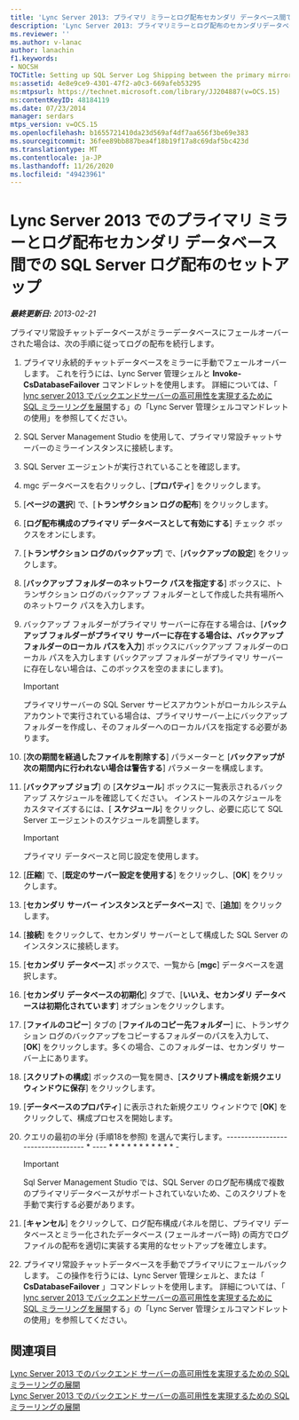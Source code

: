 ```yaml
---
title: 'Lync Server 2013: プライマリ ミラーとログ配布セカンダリ データベース間での SQL Server ログ配布のセットアップ'
description: 'Lync Server 2013: プライマリミラーとログ配布のセカンダリデータベースとの間で SQL Server のログの配布をセットアップします。'
ms.reviewer: ''
ms.author: v-lanac
author: lanachin
f1.keywords:
- NOCSH
TOCTitle: Setting up SQL Server Log Shipping between the primary mirror and the Log Shipping secondary database
ms:assetid: 4e8e9ce9-4301-47f2-a0c3-669afeb53295
ms:mtpsurl: https://technet.microsoft.com/library/JJ204887(v=OCS.15)
ms:contentKeyID: 48184119
ms.date: 07/23/2014
manager: serdars
mtps_version: v=OCS.15
ms.openlocfilehash: b1655721410da23d569af4df7aa656f3be69e383
ms.sourcegitcommit: 36fee89bb887bea4f18b19f17a8c69daf5bc423d
ms.translationtype: MT
ms.contentlocale: ja-JP
ms.lasthandoff: 11/26/2020
ms.locfileid: "49423961"
---
```

# <a name="setting-up-sql-server-log-shipping-between-the-primary-mirror-and-the-log-shipping-secondary-database-in-lync-server-2013"></a>Lync Server 2013 でのプライマリ ミラーとログ配布セカンダリ データベース間での SQL Server ログ配布のセットアップ

<div data-xmlns="http://www.w3.org/1999/xhtml">

<div class="topic" data-xmlns="http://www.w3.org/1999/xhtml" data-msxsl="urn:schemas-microsoft-com:xslt" data-cs="https://msdn.microsoft.com/">

<div data-asp="https://msdn2.microsoft.com/asp">



</div>

<div id="mainSection">

<div id="mainBody">

<span> </span>

_**最終更新日:** 2013-02-21_

プライマリ常設チャットデータベースがミラーデータベースにフェールオーバーされた場合は、次の手順に従ってログの配布を続行します。

1.  プライマリ永続的チャットデータベースをミラーに手動でフェールオーバーします。 これを行うには、Lync Server 管理シェルと **Invoke-CsDatabaseFailover** コマンドレットを使用します。 詳細については、「 [lync server 2013 でバックエンドサーバーの高可用性を実現するために SQL ミラーリングを展開](lync-server-2013-deploying-sql-mirroring-for-back-end-server-high-availability.md)する」の「Lync Server 管理シェルコマンドレットの使用」を参照してください。

2.  SQL Server Management Studio を使用して、プライマリ常設チャットサーバーのミラーインスタンスに接続します。

3.  SQL Server エージェントが実行されていることを確認します。

4.  mgc データベースを右クリックし、[**プロパティ**] をクリックします。

5.  [**ページの選択**] で、[**トランザクション ログの配布**] をクリックします。

6.  [**ログ配布構成のプライマリ データベースとして有効にする**] チェック ボックスをオンにします。

7.  [**トランザクション ログのバックアップ**] で、[**バックアップの設定**] をクリックします。

8.  [**バックアップ フォルダーのネットワーク パスを指定する**] ボックスに、トランザクション ログのバックアップ フォルダーとして作成した共有場所へのネットワーク パスを入力します。

9.  バックアップ フォルダーがプライマリ サーバーに存在する場合は、[**バックアップ フォルダーがプライマリ サーバーに存在する場合は、バックアップ フォルダーのローカル パスを入力**] ボックスにバックアップ フォルダーのローカル パスを入力します (バックアップ フォルダーがプライマリ サーバーに存在しない場合は、このボックスを空のままにします)。
    
    <div>
    

    > [!IMPORTANT]  
    > プライマリサーバーの SQL Server サービスアカウントがローカルシステムアカウントで実行されている場合は、プライマリサーバー上にバックアップフォルダーを作成し、そのフォルダーへのローカルパスを指定する必要があります。

    
    </div>

10. [**次の期間を経過したファイルを削除する**] パラメーターと [**バックアップが次の期間内に行われない場合は警告する**] パラメーターを構成します。

11. [**バックアップ ジョブ**] の [**スケジュール**] ボックスに一覧表示されるバックアップ スケジュールを確認してください。 インストールのスケジュールをカスタマイズするには、[ **スケジュール**] をクリックし、必要に応じて SQL Server エージェントのスケジュールを調整します。
    
    <div>
    

    > [!IMPORTANT]  
    > プライマリ データベースと同じ設定を使用します。

    
    </div>

12. [**圧縮**] で、[**既定のサーバー設定を使用する**] をクリックし、[**OK**] をクリックします。

13. [**セカンダリ サーバー インスタンスとデータベース**] で、[**追加**] をクリックします。

14. [**接続**] をクリックして、セカンダリ サーバーとして構成した SQL Server のインスタンスに接続します。

15. [**セカンダリ データベース**] ボックスで、一覧から [**mgc**] データベースを選択します。

16. [**セカンダリ データベースの初期化**] タブで、[**いいえ、セカンダリ データベースは初期化されています**] オプションをクリックします。

17. [**ファイルのコピー**] タブの [**ファイルのコピー先フォルダー**] に、トランザクション ログのバックアップをコピーするフォルダーのパスを入力して、[**OK**] をクリックします。多くの場合、このフォルダーは、セカンダリ サーバー上にあります。

18. [**スクリプトの構成**] ボックスの一覧を開き、[**スクリプト構成を新規クエリ ウィンドウに保存**] をクリックします。

19. [**データベースのプロパティ**] に表示された新規クエリ ウィンドウで [**OK**] をクリックして、構成プロセスを開始します。

20. クエリの最初の半分 (手順18を参照) を選んで実行します。---------------------------------- \* ---- \* \* \* \* \* \* \* \* \* \* \* -
    
    <div>
    

    > [!IMPORTANT]  
    > Sql Server Management Studio では、SQL Server のログ配布構成で複数のプライマリデータベースがサポートされていないため、このスクリプトを手動で実行する必要があります。

    
    </div>

21. [**キャンセル**] をクリックして、ログ配布構成パネルを閉じ、プライマリ データベースとミラー化されたデータベース (フェールオーバー時) の両方でログ ファイルの配布を適切に実装する実用的なセットアップを確立します。 

22. プライマリ常設チャットデータベースを手動でプライマリにフェールバックします。 この操作を行うには、Lync Server 管理シェルと、または「 **CsDatabaseFailover** 」コマンドレットを使用します。 詳細については、「 [lync server 2013 でバックエンドサーバーの高可用性を実現するために SQL ミラーリングを展開](lync-server-2013-deploying-sql-mirroring-for-back-end-server-high-availability.md)する」の「Lync Server 管理シェルコマンドレットの使用」を参照してください。

<div>

## <a name="see-also"></a>関連項目


[Lync Server 2013 でのバックエンド サーバーの高可用性を実現するための SQL ミラーリングの展開](lync-server-2013-deploying-sql-mirroring-for-back-end-server-high-availability.md)  
[Lync Server 2013 でのバックエンド サーバーの高可用性を実現するための SQL ミラーリングの展開](lync-server-2013-deploying-sql-mirroring-for-back-end-server-high-availability.md)  
  

</div>

</div>

<span> </span>

</div>

</div>

</div>

